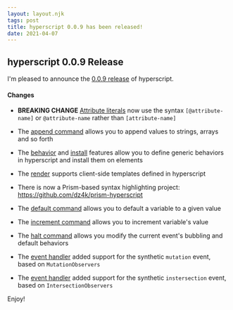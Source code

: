 ```yaml
---
layout: layout.njk
tags: post
title: hyperscript 0.0.9 has been released!
date: 2021-04-07
---
```


## hyperscript 0.0.9 Release

I'm pleased to announce the [0.0.9 release](https://unpkg.com/browse/hyperscript.org@0.0.8/) of hyperscript.

#### Changes

* **BREAKING CHANGE** [Attribute literals](/expressions#attributes) now use the syntax `[@attribute-name]` or `@attribute-name` rather than
  `[attribute-name]`

* The [append command](/commands/append) allows you to append values to strings, arrays and so forth

* The [behavior](/features/behavior) and [install](/features/behavior) features allow you to define generic
  behaviors in hyperscript and install them on elements
  
* The [render](/commands/render) supports client-side templates defined in hyperscript

* There is now a Prism-based syntax highlighting project: <https://github.com/dz4k/prism-hyperscript>

* The [default command](/commands/default) allows you to default a variable to a given value

* The [increment command](/commands/increment) allows you to increment variable's value

* The [halt command](/commands/halt) allows you modify the current event's bubbling and default behaviors

* The [event handler](/features/on#mutation) added support for the synthetic `mutation` event, based on `MutationObservers`

* The [event handler](/features/on#intersection) added support for the synthetic `instersection` event, based on `IntersectionObservers`

Enjoy!